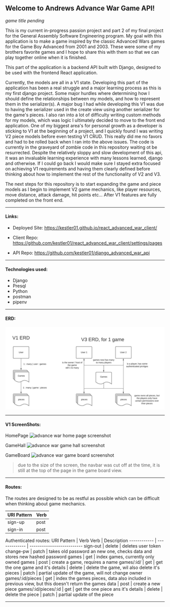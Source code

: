<!-- Read me file -->

## Welcome to Andrews Advance War Game API!  
*game title pending*

This is my current in-progress passion project and part 2 of my final project for the General Assembly Software Engineering program. 
My goal with this application is to make a game inspired by the classic Advanced Wars games for the Game Boy Advanced from 2001 and 2003. These were some of my brothers favorite games and I hope to share this with them so that we can play together online when it is finished. 

This part of the application is a backend API built with Django, designed to be used with the frontend React application. 

Currently, the models are all in a V1 state. Developing this part of the application has been a real struggle and a major learning process as this is my first django project. 
Some major hurdles where determining how I should define the relationships between my models, and how to represent them in the serializer(s). A major bug I had while developing this V1 was due to having the serializer used in the create view using another serializer for the game's pieces. I also ran into a lot of difficulty writing custom methods for my models, which was logic I ultimately decided to move to the front end application. 
One of my biggest area's for personal growth as a developer is sticking to V1 at the beginning of a project, and I quickly found I was writing V2 piece models before even testing V1 CRUD. This really did me no favors and had to be rolled back when I ran into the above issues. The code is currently in the graveyard of zombie code in this repository waiting ot be resurrected.
Despite the relatively sloppy and slow development of this api, it was an invaluable learning experience with many lessons learned, django and otherwise. If I could go back I would make sure I stayed extra focused on achieving V1 requirements and having them clearly defined before thinking about how to implement the rest of the functionality of V2 and V3. 

The next steps for this repository is to start expanding the game and piece models as I begin to implement V2 game mechanics, like player resources, move distance, attack damage, hit points etc... 
After V1 features are fully completed on the front end.

---

#### Links:
  * Deployed Site: https://kestler01.github.io/react_advanced_war_client/

  * Client Repo: https://github.com/kestler01/react_advanced_war_client/settings/pages

  * API Repo: https://github.com/kestler01/django_advanced_war_api

---

#### Technologies used:
  * Django
  * Presql
  * Python
  * postman 
  * pipenv

---

#### ERD:
![advance war ERD](./docs/AdvanceWarERD.jpeg)

---

#### V1 ScreenShots:
HomePage
![advance war home page screenshot](./public/AdvanceWarHomePageScreenShot.jpg)

GameHall
![advance war game hall screenshot](./public/AdvanceWarGameHallScreenShot.jpg)

GameBoard
![advance war game board screenshot](./public/AdvanceWarGameBoardScreenShot.jpg)
 > due to the size of the screen, the navbar was cut off at the time, it is still at the top of the page in the game board view. 

---

#### Routes:
The routes are designed to be as restful as possible which can be difficult when thinking about game mechanics. 

URI Pattern  |	Verb
------------ | -------------
sign-up | post
sign-in | post

Authenticated routes:
URI Pattern  |	Verb	Verb   | Description
------------ | ------------- | --------------------------
sign-out | delete | deletes user token
change-pw | patch | takes old password an new one, checks data and stores new hashed password
games | get | index games, currently only owned games
 | post | create a game, requires a name
games/:id/ | get | get the one game and it's details
 | delete | delete the game, wil also delete it's pieces
 | patch | partial update of the game, will not change owner
games/:id/pieces | get | index the games pieces, data also included in previous view, but this doesn't return the games data
| post | create a new piece
games/:id/pieces/:id | get | get the one piece ans it's details
| delete | delete the piece
| patch | partial update of the piece

---
<!-- 
#### Installation Instructions:
Want to use this repository as a template for your own application? 
Start by forking and cloning this repository to your own github and remote environment.
inside your remote environment -->
